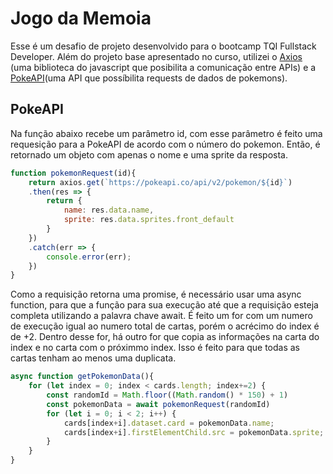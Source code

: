 # Jogo da Memoia

Esse é um desafio de projeto desenvolvido para o bootcamp  TQI Fullstack Developer. Além do projeto base apresentado no curso, utilizei o [Axios](https://axios-http.com) (uma biblioteca do javascript que posibilita a comunicação entre APIs) e a [PokeAPI](https://pokeapi.co)(uma API que possíbilita requests de dados de pokemons).

## PokeAPI

Na função abaixo recebe um parâmetro id, com esse parâmetro é feito uma requesição para a PokeAPI de acordo com o número do pokemon. Então, é retornado um objeto com apenas o nome e uma sprite da resposta.

```javascript
function pokemonRequest(id){
    return axios.get(`https://pokeapi.co/api/v2/pokemon/${id}`)
    .then(res => {
        return {
            name: res.data.name,
            sprite: res.data.sprites.front_default
        }
    })
    .catch(err => {
        console.error(err); 
    })
}
```

Como a requisição retorna uma promise, é necessário usar uma async function, para que a função para sua execução até que a requisição esteja completa utilizando a palavra chave await. É feito um for com um numero de execução igual ao numero total de cartas, porém o acrécimo do index é de +2. Dentro desse for, há outro for que copia as informações na carta do index e no carta com o próximmo index. Isso é feito para que todas as cartas tenham ao menos uma duplicata.

```javascript
async function getPokemonData(){
    for (let index = 0; index < cards.length; index+=2) {
        const randomId = Math.floor((Math.random() * 150) + 1)
        const pokemonData = await pokemonRequest(randomId)
        for (let i = 0; i < 2; i++) {
            cards[index+i].dataset.card = pokemonData.name;
            cards[index+i].firstElementChild.src = pokemonData.sprite;
        }
    }
}
```
